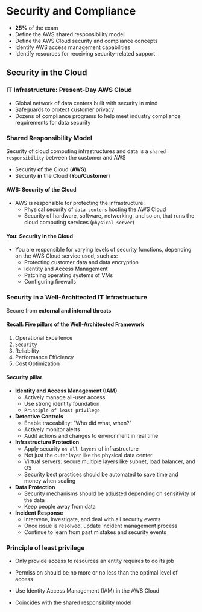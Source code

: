 # Security and Compliance

- **25%** of the exam
- Define the AWS shared responsibility model
- Define the AWS Cloud security and compliance concepts
- Identify AWS access management capabilities
- Identify resources for receiving security-related support

## Security in the Cloud

### IT Infrastructure: Present-Day AWS Cloud

- Global network of data centers built with security in mind
- Safeguards to protect customer privacy
- Dozens of compliance programs to help meet industry compliance requirements for data security

### Shared Responsibility Model

Security of cloud computing infrastructures and data is a `shared responsibility` between the customer and AWS

- Security **of** the Cloud (**AWS**)
- Security **in** the Cloud (**You/Customer**)

#### AWS: Security of the Cloud

- AWS is responsible for protecting the infrastructure:
  - Physical security of `data centers` hosting the AWS Cloud
  - Security of hardware, software, networking, and so on, that runs the cloud computing services (`physical server`)

#### You: Security in the Cloud

- You are responsible for varying levels of security functions, depending on the AWS Cloud service used, such as:
  - Protecting customer data and data encryption
  - Identity and Access Management
  - Patching operating systems of VMs
  - Configuring firewalls

### Security in a Well-Architected IT Infrastructure

Secure from **external and internal threats**

#### Recall: Five pillars of the Well-Architected Framework

1. Operational Excellence
2. `Security`
3. Reliability
4. Performance Efficiency
5. Cost Optimization

#### Security pillar

- **Identity and Access Management (IAM)**
  - Actively manage all-user access
  - Use strong identity foundation
  - `Principle of least privilege`
- **Detective Controls**
  - Enable traceability: "Who did what, when?"
  - Actively monitor alerts
  - Audit actions and changes to environment in real time
- **Infrastructure Protection**
  - Apply security `on all layers` of infrastructure
  - Not just the outer layer like the physical data center
  - Virtual servers: secure multiple layers like subnet, load balancer, and OS
  - Security best practices should be automated to save time and money when scaling
- **Data Protection**
  - Security mechanisms should be adjusted depending on sensitivity of the data
  - Keep people away from data
- **Incident Response**
  - Intervene, investigate, and deal with all security events
  - Once issue is resolved, update incident management process
  - Continue to learn from past mistakes and security events

### Principle of least privilege

- Only provide access to resources an entity requires to do its job

- Permission should be no more or no less than the optimal level of access

- Use Identity Access Management (IAM) in the AWS Cloud

- Coincides with the shared responsibility model